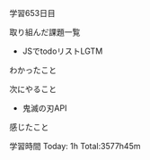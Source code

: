 学習653日目

取り組んだ課題一覧

- JSでtodoリストLGTM

わかったこと

次にやること

- 鬼滅の刃API

感じたこと

学習時間 Today: 1h Total:3577h45m